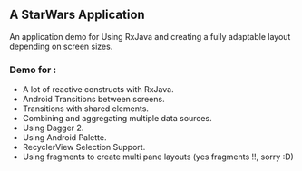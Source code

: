 

## A StarWars Application 

An application demo for Using RxJava and creating a fully adaptable layout depending on 
screen sizes.

### Demo for : 
* A lot of reactive constructs with RxJava.
* Android Transitions between screens.
* Transitions with shared elements.
* Combining and aggregating multiple data sources.
* Using Dagger 2.
* Using Android Palette.
* RecyclerView Selection Support.
* Using fragments to create multi pane layouts (yes fragments !!, sorry :D)